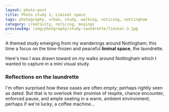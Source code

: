 ```yaml
---
layout: photo-post
title: Photo study 1; Liminal space
tags: photography, urban, study, walking, noticing, nottingham
category: creativity, noticing, musings
previewImg: /img/photgraphy/study-laundrette/liminal-3.jpg
---
```


<!-- summary -->

A themed study emerging from my wanderings around Nottingham; this time a focus on the time-frozen and peaceful **liminal space**, the laundrette.

<!-- /summary -->

Here's two I was drawn toward on my walks around Nottingham which I wanted to capture in a mini visual study.

### Reflections on the laundrette

I'm often surprised how these oases are often empty; perhaps rightly seen as dated. But that is to overlook their promise of respite, chance encounter, enforced pause, and ample seating in a warm, ambient environment; perhaps if we're lucky, a coffee machine...

<div class="photoblock">
    <img src="/img/photgraphy/study-laundrette/liminal-13.jpg" alt="">
    <img src="/img/photgraphy/study-laundrette/liminal-1.jpg" alt="">
    <img src="/img/photgraphy/study-laundrette/liminal-2.jpg" alt="">
    <img src="/img/photgraphy/study-laundrette/liminal-3.jpg" alt="">
    <img src="/img/photgraphy/study-laundrette/liminal-4.jpg" alt="">
    <img src="/img/photgraphy/study-laundrette/liminal-5.jpg" alt="">
    <img src="/img/photgraphy/study-laundrette/liminal-6.jpg" alt="">
    <img src="/img/photgraphy/study-laundrette/liminal-7.jpg" alt="">
    <img src="/img/photgraphy/study-laundrette/liminal-8.jpg" alt="">
    <img src="/img/photgraphy/study-laundrette/liminal-9.jpg" alt="">
    <img src="/img/photgraphy/study-laundrette/liminal-10.jpg" alt="">
    <img src="/img/photgraphy/study-laundrette/liminal-11.jpg" alt="">
    <img src="/img/photgraphy/study-laundrette/liminal-12.jpg" alt="">
</div>
